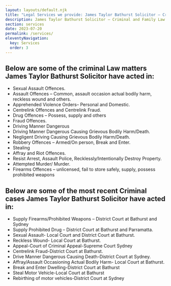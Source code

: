 ```yaml
---
layout: layouts/default.njk
title: "Legal Services we provide: James Taylor Bathurst Solicitor – Criminal and Family Law Lawyer"
description: James Taylor Bathurst Solicitor – Criminal and Family Law Lawyer offering specialist advice and or representation in Criminal and Family Law matters and services in all areas of law including Conveyancing, Wills Probate and Administration.
section: services
date: 2023-07-20
permalink: /services/
eleventyNavigation:
  key: Services
  order: 3
---
```




<div class="entry-content">

<h2>Below are some of the criminal Law matters James Taylor Bathurst Solicitor have acted in:</h2>
<ul>
<li>Sexual Assault Offences.</li>
<li>Assault Offences – Common, assault occasion actual bodily harm, reckless wound and others.</li>
<li>Apprehended Violence Orders– Personal and Domestic.</li>
<li>Centrelink Offences and Centrelink Fraud.</li>
<li>Drug Offences – Possess, supply and others</li>
<li>Fraud Offences.</li>
<li>Driving Manner Dangerous</li>
<li>Driving Manner Dangerous Causing Grievous Bodily Harm/Death.</li>
<li>Negligent Driving Causing Grievous Bodily Harm/Death.</li>
<li>Robbery Offences – Armed/On person, Break and Enter.</li>
<li>Stealing</li>
<li>Affray and Riot Offences.</li>
<li>Resist Arrest, Assault Police, Recklessly/Intentionally Destroy Property.</li>
<li>Attempted Murder/ Murder.</li>
<li>Firearms Offences – unlicensed, fail to store safely, supply, possess prohibited weapons</li>
</ul>
<h2>Below are some of the most recent Criminal cases James Taylor Bathurst Solicitor have acted in:</h2>
<ul>
<li>Supply Firearms/Prohibited Weapons – District Court at Bathurst and Sydney</li>
<li>Supply Prohibited Drug – District Court at Bathurst and Parramatta.</li>
<li>Sexual Assault- Local Court and District Court at Bathurst.</li>
<li>Reckless Wound- Local Court at Bathurst.</li>
<li>Appeal-Court of Criminal Appeal-Supreme Court Sydney</li>
<li>Centrelink Fraud-District Court at Bathurst.</li>
<li>Drive Manner Dangerous Causing Death-District Court at Sydney.</li>
<li>Affray/Assault Occasioning Actual Bodily Harm- Local Court at Bathurst.</li>
<li>Break and Enter Dwelling-District Court at Bathurst</li>
<li>Steal Motor Vehicle-Local Court at Bathurst</li>
<li>Rebirthing of motor vehicles-District Court at Sydney</li>
</ul>
</div>

